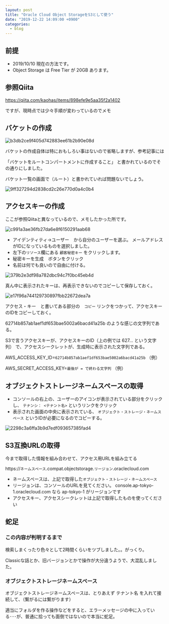 ```yaml
---
layout: post
title: "Oracle Cloud Object StorageをS3として使う"
date: "2019-12-22 14:09:00 +0900"
categories: 
  - blog
---
```

## 前提

* 2019/10/10 現在の方法です。
* Object Storage は Free Tier が 20GB あります。

## 参照Qiita

<a href="https://qiita.com/kaohas/items/898efe9e5aa35f2a1402">https://qiita.com/kaohas/items/898efe9e5aa35f2a1402  


ですが、現時点では少々手順が変わっているのでメモ  

## バケットの作成

<img src="/images/2020/09/b3db2ce9f405d742883ee61b2b90e08d.png" alt="b3db2ce9f405d742883ee61b2b90e08d" loading="lazy">  


バケットの作成自体は特におもしろい事はないので省略しますが、参考記事には  

「バケットをルートコンパートメントに作成すること」 と書かれているのでその通りにしました。  

バケット一覧の画面で（ルート）と書かれていれば問題ないでしょう。  


<img src="/images/2020/09/9ff327294d2838cd2c26e770d0a4c0b4.png" alt="9ff327294d2838cd2c26e770d0a4c0b4" loading="lazy">  

## アクセスキーの作成

ここが参照Qiitaと異なっているので、メモしたかった所です。  


<img src="/images/2020/09/c991a3ae36fb27da6e8f6150291aab68.png" alt="c991a3ae36fb27da6e8f6150291aab68" loading="lazy">  


* アイデンティティ→ユーザー　から自分のユーザーを選ぶ。 メールアドレスがIDになっているものを選択しました。
* 左下の`リソース`欄にある `顧客秘密キー` をクリックします。
* 秘密キーを生成　ボタンをクリック
* 名前は何でも良いので自由に付ける。


<img src="/images/2020/09/379b2e3df98a782dbc94c7f0bc45eb4d.png" alt="379b2e3df98a782dbc94c7f0bc45eb4d" loading="lazy">  


真ん中に表示されたキーは、再表示できないのでコピーして保存しておく。  


<img src="/images/2020/09/e17f96a744129730897fbb22672dea7a.png" alt="e17f96a744129730897fbb22672dea7a" loading="lazy">  


アクセス・キー　と書いてある部分の　`コピー` リンクをつかって、アクセスキーのIDをコピーしておく。  

62714b857ab1aef1df653bae5002a6bacd41a25b のような感じの文字列である。  


S3で言うアクセスキーが、アクセスキーのID（上の例では 627... という文字列） で、アクセスシークレットが、生成時に表示された文字列である。  

AWS_ACCESS_KEY_ID=`62714b857ab1aef1df653bae5002a6bacd41a25b` （例）  

AWS_SECRET_ACCESS_KEY=`最後が = で終わる文字列` （例）  

## オブジェクトストレージネームスペースの取得

* コンソールの右上の、ユーザーのアイコンが表示されている部分をクリックし、 `テナンシ： <テナント名>` というリンクをクリック
* 表示された画面の中央に表示されている、 `オブジェクト・ストレージ・ネームスペース` というIDが必要になるのでコピーする。


<img src="/images/2020/09/2298c3a6ffa3b9d7edf093657385fad4.png" alt="2298c3a6ffa3b9d7edf093657385fad4" loading="lazy">  

## S3互換URLの取得

今まで取得した情報を組み合わせて、アクセス用URLを組み立てる  


https://`ネームスペース`.compat.objectstorage.`リージョン`.oraclecloud.com  


* ネームスペースは、上記で取得した`オブジェクト・ストレージ・ネームスペース`
* リージョンは、コンソールのURLを見てください。 console.ap-tokyo-1.oraclecloud.com なら ap-tokyo-1 がリージョンです
* アクセスキー、アクセスシークレットは上記で取得したものを使ってください

## 蛇足
### この内容が判明するまで

検索しまくったり色々として2時間くらいをツブしました。。がっくり。  

Classicな話とか、旧バージョンとかで操作が大分違うようで、大混乱しました。  

### オブジェクトストレージネームスペース

オブジェクトストレージネームスペースは、とりあえず テナント名 を入れて接続して、（繋がるには繋がります）  

適当にフォルダを作る操作などをすると、エラーメッセージの中に入っている･･･が、普通に拾っても面倒ではないので本当に蛇足。  

